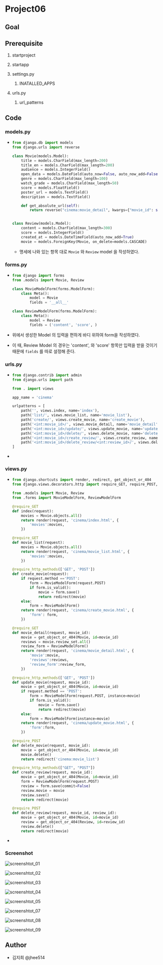 # Project06

## Goal



## Prerequisite

1.  startproject

2.  startapp

3.  settings.py

    1.  INATALLED_APPS

4.  urls.py

    1.  url_patterns

    

## Code



### models.py

-   ```python
    from django.db import models
    from django.urls import reverse
    
    class Movie(models.Model):
        title = models.CharField(max_length=200)
        title_en = models.CharField(max_length=200)
        audience = models.IntegerField()
        open_data = models.DateField(auto_now=False, auto_now_add=False)
        genre = models.CharField(max_length=100)
        watch_grade = models.CharField(max_length=50)
        score = models.FloatField()
        poster_url = models.TextField()
        description = models.TextField()
    
        def get_absolute_url(self):
            return reverse("cinema:movie_detail", kwargs={"movie_id": self.id})
        
    
    class Review(models.Model):
        content = models.CharField(max_length=300)
        score = models.IntegerField()
        created_at = models.DateTimeField(auto_now_add=True)
        movie = models.ForeignKey(Movie, on_delete=models.CASCADE)
    
    ```

    -   명세에 나와 있는 항목 대로 ``Movie`` 와 ``Review`` model 을 작성하였다.



### forms.py

-   ```python
    from django import forms
    from .models import Movie, Review
    
    class MovieModelForm(forms.ModelForm):
        class Meta():
            model = Movie
            fields = '__all__'
    
    class ReviewModelForm(forms.ModelForm):
        class Meta():
            model = Review
            fields = ('content', 'score', )
    ```

-   위에서 생성한 Model 의 입력을 편하게 바디 위하여 form을 작성하였다.

-   이 때, Review Model 의 경우는 'content', 와 'score' 항목만 입력을 받을 것이기 때문에 ``fields`` 를 따로 설정해 준다.



### urls.py

-   ```python
    from django.contrib import admin
    from django.urls import path
    
    from . import views
    
    app_name = 'cinema'
    
    urlpatterns = [
        path('', views.index, name='index'),
        path('list/', views.movie_list, name='movie_list'),
        path('create/', views.create_movie, name='create_movie'),
        path('<int:movie_id>/', views.movie_detail, name='movie_detail'),
        path('<int:movie_id>/update/', views.update_movie, name='update_movie'),
        path('<int:movie_id>/delete/', views.delete_movie, name='delete_movie'),
        path('<int:movie_id>/create_review/', views.create_review, name='create_review'),
        path('<int:movie_id>/delete_review/<int:review_id>/', views.delete_review, name='delete_review'),
    ]
    ```

-   

### views.py

-   ```python
    from django.shortcuts import render, redirect, get_object_or_404
    from django.views.decorators.http import require_GET, require_POST, require_http_methods
    
    from .models import Movie, Review
    from .forms import MovieModelForm, ReviewModelForm
    
    @require_GET
    def index(request):
        movies = Movie.objects.all()
        return render(request, 'cinema/index.html', {
            'movies':movies,
        })
    
    @require_GET
    def movie_list(request):
        movies = Movie.objects.all()
        return render(request, 'cinema/movie_list.html', {
            'movies':movies,
        })
    
    @require_http_methods(['GET', 'POST'])
    def create_movie(request):
        if request.method =='POST':
            form = MovieModelForm(request.POST)
            if form.is_valid():
                movie = form.save()
                return redirect(movie)
        else:
            form = MovieModelForm()
        return render(request, 'cinema/create_movie.html', {
            'form': form,
        })
    
    @require_GET
    def movie_detail(request, movie_id):
        movie = get_object_or_404(Movie, id=movie_id)
        reviews = movie.review_set.all()
        review_form = ReviewModelForm()
        return render(request, 'cinema/movie_detail.html', {
            'movie':movie,
            'reviews':reviews,
            'review_form':review_form,
        })
    
    @require_http_methods(['GET', 'POST'])
    def update_movie(request, movie_id):
        movie = get_object_or_404(Movie, id=movie_id)
        if request.method == 'POST':
            form = MovieModelForm(request.POST, instance=movie)
            if form.is_valid():
                movie = form.save()
                return redirect(movie)
        else:
            form = MovieModelForm(instance=movie)
        return render(request, 'cinema/update_movie.html', {
            'form':form,
        })
    
    @require_POST
    def delete_movie(request, movie_id):
        movie = get_object_or_404(Movie, id=movie_id)
        movie.delete()
        return redirect('cinema:movie_list')
    
    @require_http_methods(["GET", "POST"])
    def create_review(request, movie_id):
        movie = get_object_or_404(Movie, id=movie_id)   
        form = ReviewModelForm(request.POST)
        review = form.save(commit=False)
        review.movie = movie
        review.save()
        return redirect(movie)
    
    @require_POST
    def delete_review(request, movie_id, review_id):
        movie = get_object_or_404(Movie, id=movie_id)
        review = get_object_or_404(Review, id=review_id)
        review.delete()
        return redirect(movie)
    ```

-   

### Screenshot



![screenshtot_01](.\images\screenshtot_01.png)

![screenshtot_02](.\images\screenshtot_02.png)

![screenshtot_03](.\images\screenshtot_03.png)

![screenshtot_04](.\images\screenshtot_04.png)

![screenshtot_05](.\images\screenshtot_05.png)

![screenshtot_07](.\images\screenshtot_06.png)

![screenshtot_08](.\images\screenshtot_08.png)

![screenshtot_09](.\images\screenshtot_09.png)



## Author

-   김지희 @jhee514



